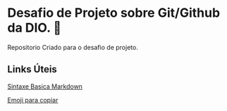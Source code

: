 # Desafio de Projeto sobre Git/Github da DIO. :dart:
Repositorio Criado para o desafio de projeto. 

## Links Úteis

[Sintaxe Basica Markdown](https://www.markdownguide.org/basic-syntax)

[Emoji para copiar](https://www.webfx.com/tools/emoji-cheat-sheet/)
